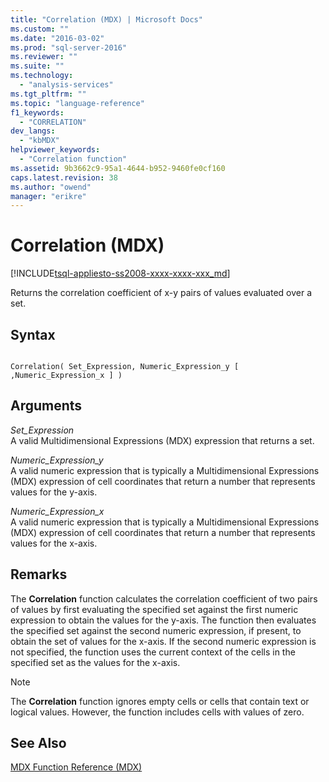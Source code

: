 ```yaml
---
title: "Correlation (MDX) | Microsoft Docs"
ms.custom: ""
ms.date: "2016-03-02"
ms.prod: "sql-server-2016"
ms.reviewer: ""
ms.suite: ""
ms.technology: 
  - "analysis-services"
ms.tgt_pltfrm: ""
ms.topic: "language-reference"
f1_keywords: 
  - "CORRELATION"
dev_langs: 
  - "kbMDX"
helpviewer_keywords: 
  - "Correlation function"
ms.assetid: 9b3662c9-95a1-4644-b952-9460fe0cf160
caps.latest.revision: 38
ms.author: "owend"
manager: "erikre"
---
```

# Correlation (MDX)
[!INCLUDE[tsql-appliesto-ss2008-xxxx-xxxx-xxx_md](../a9retired/includes/tsql-appliesto-ss2008-xxxx-xxxx-xxx-md.md)]

  Returns the correlation coefficient of x-y pairs of values evaluated over a set.  
  
## Syntax  
  
```  
  
Correlation( Set_Expression, Numeric_Expression_y [ ,Numeric_Expression_x ] )  
```  
  
## Arguments  
 *Set_Expression*  
 A valid Multidimensional Expressions (MDX) expression that returns a set.  
  
 *Numeric_Expression_y*  
 A valid numeric expression that is typically a Multidimensional Expressions (MDX) expression of cell coordinates that return a number that represents values for the y-axis.  
  
 *Numeric_Expression_x*  
 A valid numeric expression that is typically a Multidimensional Expressions (MDX) expression of cell coordinates that return a number that represents values for the x-axis.  
  
## Remarks  
 The **Correlation** function calculates the correlation coefficient of two pairs of values by first evaluating the specified set against the first numeric expression to obtain the values for the y-axis. The function then evaluates the specified set against the second numeric expression, if present, to obtain the set of values for the x-axis. If the second numeric expression is not specified, the function uses the current context of the cells in the specified set as the values for the x-axis.  
  
> [!NOTE]  
>  The **Correlation** function ignores empty cells or cells that contain text or logical values. However, the function includes cells with values of zero.  
  
## See Also  
 [MDX Function Reference &#40;MDX&#41;](../mdx/mdx-function-reference-mdx.md)  
  
  